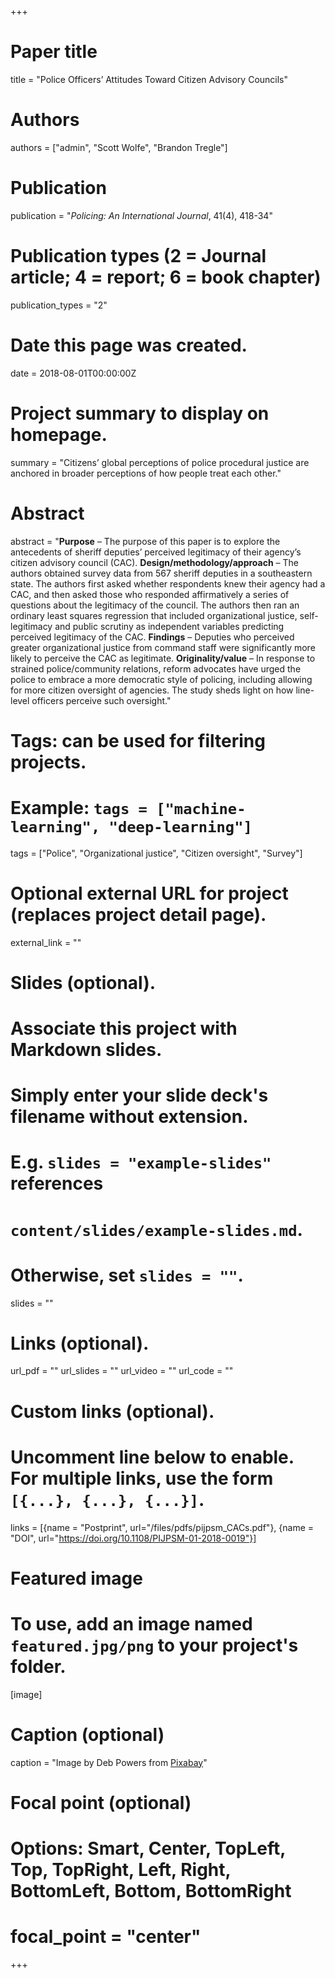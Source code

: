 +++
# Paper title
title = "Police Officers’ Attitudes Toward Citizen Advisory Councils"

# Authors
authors = ["admin", "Scott Wolfe", "Brandon Tregle"]

# Publication
publication = "*Policing: An International Journal*, 41(4), 418-34"

# Publication types (2 = Journal article; 4 = report; 6 = book chapter)
publication_types = "2"

# Date this page was created.
date = 2018-08-01T00:00:00Z

# Project summary to display on homepage.
summary = "Citizens’ global perceptions of police procedural justice are anchored in broader perceptions of how people treat each other."

# Abstract
abstract = "**Purpose** – The purpose of this paper is to explore the antecedents of sheriff deputies’ perceived legitimacy of their agency’s citizen advisory council (CAC). **Design/methodology/approach** – The authors obtained survey data from 567 sheriff deputies in a southeastern state. The authors first asked whether respondents knew their agency had a CAC, and then asked those who responded affirmatively a series of questions about the legitimacy of the council. The authors then ran an ordinary least squares regression that included organizational justice, self-legitimacy and public scrutiny as independent variables predicting perceived legitimacy of the CAC. **Findings** – Deputies who perceived greater organizational justice from command staff were significantly more likely to perceive the CAC as legitimate. **Originality/value** – In response to strained police/community relations, reform advocates have urged the police to embrace a more democratic style of policing, including allowing for more citizen oversight of agencies. The study sheds light on how line-level officers perceive such oversight."

# Tags: can be used for filtering projects.
# Example: `tags = ["machine-learning", "deep-learning"]`
tags = ["Police", "Organizational justice", "Citizen oversight", "Survey"]

# Optional external URL for project (replaces project detail page).
external_link = ""

# Slides (optional).
#   Associate this project with Markdown slides.
#   Simply enter your slide deck's filename without extension.
#   E.g. `slides = "example-slides"` references 
#   `content/slides/example-slides.md`.
#   Otherwise, set `slides = ""`.
slides = ""

# Links (optional).
url_pdf = ""
url_slides = ""
url_video = ""
url_code = ""

# Custom links (optional).
#   Uncomment line below to enable. For multiple links, use the form `[{...}, {...}, {...}]`.
links = [{name = "Postprint", url="/files/pdfs/pijpsm_CACs.pdf"}, {name = "DOI", url="https://doi.org/10.1108/PIJPSM-01-2018-0019"}]

# Featured image
# To use, add an image named `featured.jpg/png` to your project's folder. 
[image]
  # Caption (optional)
  caption = "Image by Deb Powers from [Pixabay](https://pixabay.com/photos/city-council-meeting-208769/)"
  
  # Focal point (optional)
  # Options: Smart, Center, TopLeft, Top, TopRight, Left, Right, BottomLeft, Bottom, BottomRight
  # focal_point = "center"
+++